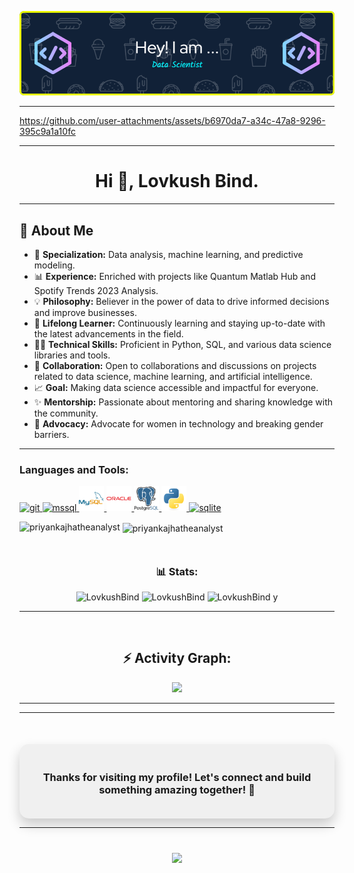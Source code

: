 ![Header](./github-header-imatge.png)

---



https://github.com/user-attachments/assets/b6970da7-a34c-47a8-9296-395c9a1a10fc

---



<h1 align="center">Hi 👋, Lovkush Bind.</h1>

---

## 💫 About Me
- 🔬 **Specialization:** Data analysis, machine learning, and predictive modeling.
- 📊 **Experience:** Enriched with projects like Quantum Matlab Hub and Spotify Trends 2023 Analysis.
- 💡 **Philosophy:** Believer in the power of data to drive informed decisions and improve businesses.
- 🌱 **Lifelong Learner:** Continuously learning and staying up-to-date with the latest advancements in the field.
- 👨‍💻 **Technical Skills:** Proficient in Python, SQL, and various data science libraries and tools.
- 🤝 **Collaboration:** Open to collaborations and discussions on projects related to data science, machine learning, and artificial intelligence.
- 📈 **Goal:** Making data science accessible and impactful for everyone.
- ✨ **Mentorship:** Passionate about mentoring and sharing knowledge with the community.
- 💪 **Advocacy:** Advocate for women in technology and breaking gender barriers.

---


<h3 align="left">Languages and Tools:</h3>
<p align="left"> <a href="https://git-scm.com/" target="_blank"> <img src="https://www.vectorlogo.zone/logos/git-scm/git-scm-icon.svg" alt="git" width="40" height="40"/> </a> <a href="https://www.microsoft.com/en-us/sql-server" target="_blank"> <img src="https://www.svgrepo.com/show/303229/microsoft-sql-server-logo.svg" alt="mssql" width="40" height="40"/> </a> <a href="https://www.mysql.com/" target="_blank"> <img src="https://raw.githubusercontent.com/devicons/devicon/master/icons/mysql/mysql-original-wordmark.svg" alt="mysql" width="40" height="40"/> </a> <a href="https://www.oracle.com/" target="_blank"> <img src="https://raw.githubusercontent.com/devicons/devicon/master/icons/oracle/oracle-original.svg" alt="oracle" width="40" height="40"/> </a> <a href="https://www.postgresql.org" target="_blank"> <img src="https://raw.githubusercontent.com/devicons/devicon/master/icons/postgresql/postgresql-original-wordmark.svg" alt="postgresql" width="40" height="40"/> </a> <a href="https://www.python.org" target="_blank"> <img src="https://raw.githubusercontent.com/devicons/devicon/master/icons/python/python-original.svg" alt="python" width="40" height="40"/> </a> <a href="https://www.sqlite.org/" target="_blank"> <img src="https://www.vectorlogo.zone/logos/sqlite/sqlite-icon.svg" alt="sqlite" width="40" height="40"/> </a> </p>

<p><img align="left" src="https://github-readme-stats.vercel.app/api/top-langs?username=priyankajhatheanalyst&show_icons=true&locale=en&layout=compact" alt="priyankajhatheanalyst" /></p>

<p>&nbsp;<img align="center" src="https://github-readme-stats.vercel.app/api?username=priyankajhatheanalyst&show_icons=true&locale=en" alt="priyankajhatheanalyst" /></p>

<!-- GitHub Stats -->
<h3 align="center" style="margin-top: 50px;">📊 Stats:</h3>
<div align="center">
  <img height="180em" src="https://github-readme-stats.vercel.app/api/top-langs/?username=LovkushBind&layout=compact&theme=cobalt" alt=LovkushBind />
  <img height="180em" src="https://github-readme-stats.vercel.app/api?username=LovkushBind&show_icons=true&locale=en&theme=cobalt" alt="LovkushBind" />
 <img height="180em" src="https://github-readme-streak-stats.herokuapp.com/?user=LovkushBind&theme=cobalt" alt="LovkushBind" />
y
</div>

---

<!-- GitHub Activity Graph -->
<h2 align="center" style="margin-top: 60px;">⚡ Activity Graph:</h2>
<div align="center">
  <img src="https://github-readme-activity-graph.vercel.app/graph?username=LovkushBind&theme=dracula"/>
</div>

---



---

<!-- Thank You Note -->
<div align="center" style="margin-top: 50px; padding: 20px; background-color: #f0f0f0; border-radius: 15px; box-shadow: 0 10px 20px rgba(0, 0, 0, 0.2);">
  <h3>Thanks for visiting my profile! Let's connect and build something amazing together! 🚀</h3>
</div>

---

<!-- Profile Views -->
<div align="center" style="margin-top: 40px;">
  <a href="https://visitcount.itsvg.in">
    <img src="https://visitcount.itsvg.in/api?id=ThecoderPinar&label=Profile%20Views&color=FF69B4&icon=9&pretty=true" />
  </a>
</div>


